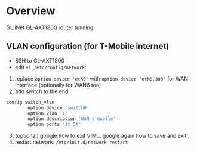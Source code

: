 # Overview
GL.iNet [GL-AXT1800](https://www.gl-inet.com/products/gl-axt1800/) router tunning

## VLAN configuration (for T-Mobile internet)
- SSH to GL-AXT1800
- edit ```vi /etc/config/network```:
1. replace ```option device 'eth0'``` with ```option device 'eth0.300'``` for WAN interface (optionally for WAN6 too)
2. add switch to the end
```bash
config switch_vlan
        option device 'switch0'
        option vlan '1'
        option description 'WAN_t-mobile'
        option ports '1t 5t'
```
3. (optional) google how to exit VIM... google again how to save and exit...
4. restart network: ```/etc/init.d/network restart```
